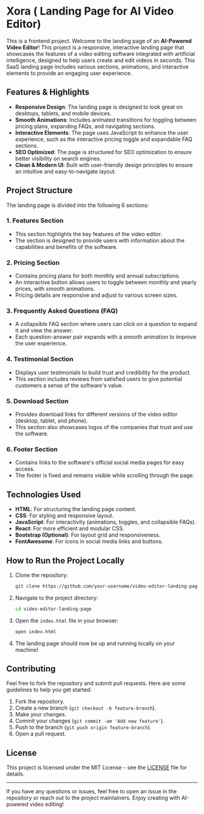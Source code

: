 # Xora ( Landing Page for AI Video Editor)

This is a frontend project. Welcome to the landing page of an **AI-Powered Video Editor**! This project is a responsive, interactive landing page that showcases the features of a video editing software integrated with artificial intelligence, designed to help users create and edit videos in seconds. This SaaS landing page includes various sections, animations, and interactive elements to provide an engaging user experience.


## Features & Highlights

- **Responsive Design**: The landing page is designed to look great on desktops, tablets, and mobile devices.
- **Smooth Animations**: Includes animated transitions for toggling between pricing plans, expanding FAQs, and navigating sections.
- **Interactive Elements**: The page uses JavaScript to enhance the user experience, such as the interactive pricing toggle and expandable FAQ sections.
- **SEO Optimized**: The page is structured for SEO optimization to ensure better visibility on search engines.
- **Clean & Modern UI**: Built with user-friendly design principles to ensure an intuitive and easy-to-navigate layout.

## Project Structure

The landing page is divided into the following 6 sections:

### 1. **Features Section**
   - This section highlights the key features of the video editor.
   - The section is designed to provide users with information about the capabilities and benefits of the software.

### 2. **Pricing Section**
   - Contains pricing plans for both monthly and annual subscriptions.
   - An interactive button allows users to toggle between monthly and yearly prices, with smooth animations.
   - Pricing details are responsive and adjust to various screen sizes.

### 3. **Frequently Asked Questions (FAQ)**
   - A collapsible FAQ section where users can click on a question to expand it and view the answer.
   - Each question-answer pair expands with a smooth animation to improve the user experience.

### 4. **Testimonial Section**
   - Displays user testimonials to build trust and credibility for the product.
   - This section includes reviews from satisfied users to give potential customers a sense of the software's value.

### 5. **Download Section**
   - Provides download links for different versions of the video editor (desktop, tablet, and phone).
   - This section also showcases logos of the companies that trust and use the software.
   
### 6. **Footer Section**
   - Contains links to the software's official social media pages for easy access.
   - The footer is fixed and remains visible while scrolling through the page.


## Technologies Used

- **HTML**: For structuring the landing page content.
- **CSS**: For styling and responsive layout.
- **JavaScript**: For interactivity (animations, toggles, and collapsible FAQs).
- **React**: For more efficient and modular CSS.
- **Bootstrap (Optional)**: For layout grid and responsiveness.
- **FontAwesome**: For icons in social media links and buttons.

## How to Run the Project Locally

1. Clone the repository:
   ```bash
   git clone https://github.com/your-username/video-editor-landing-page.git
   ```

2. Navigate to the project directory:
   ```bash
   cd video-editor-landing-page
   ```

3. Open the `index.html` file in your browser:
   ```bash
   open index.html
   ```

4. The landing page should now be up and running locally on your machine!

## Contributing

Feel free to fork the repository and submit pull requests. Here are some guidelines to help you get started:

1. Fork the repository.
2. Create a new branch (`git checkout -b feature-branch`).
3. Make your changes.
4. Commit your changes (`git commit -am 'Add new feature'`).
5. Push to the branch (`git push origin feature-branch`).
6. Open a pull request.

## License

This project is licensed under the MIT License - see the [LICENSE](LICENSE) file for details.

---

If you have any questions or issues, feel free to open an issue in the repository or reach out to the project maintainers. Enjoy creating with AI-powered video editing!
